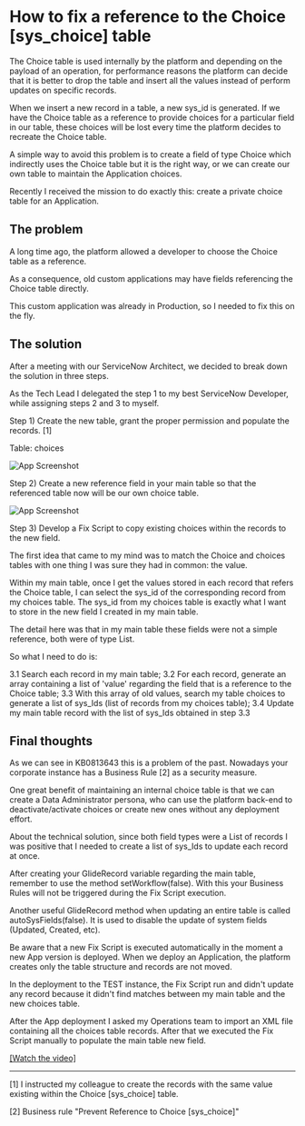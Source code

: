 
# How to fix a reference to the Choice [sys_choice] table

The Choice table is used internally by the platform and depending on the payload of an operation, for performance reasons the platform can decide that it is better to drop the table and insert all the values instead of perform updates on specific records.

When we insert a new record in a table, a new sys_id is generated. If we have the Choice table as a reference to provide choices for a particular field in our table, these choices will be lost every time the platform decides to recreate the Choice table.

A simple way to avoid this problem is to create a field of type Choice which indirectly uses the Choice table but it is the right way, or we can create our own table to maintain the Application choices.

Recently I received the mission to do exactly this: create a private choice table for an Application.

## The problem

A long time ago, the platform allowed a developer to choose the Choice table as a reference.

As a consequence, old custom applications may have fields referencing the Choice table directly.

This custom application was already in Production, so I needed to fix this on the fly.

## The solution

After a meeting with our ServiceNow Architect, we decided to break down the solution in three steps.

As the Tech Lead I delegated the step 1 to my best ServiceNow Developer, while assigning steps 2 and 3 to myself.

Step 1) Create the new table, grant the proper permission and populate the records. [1]

Table: choices

![App Screenshot](https://blogger.googleusercontent.com/img/b/R29vZ2xl/AVvXsEjTjEvqeN4bOEMkeA515IR4TZiyB0iLCqn7RzKP_JjuWWeVrEGAirF30OAzVMNJvgOQ9bx-j1YNyJjkqrELlwjmg8A2fGUDPucuKAvaUbCJGws8gngu5BtLAu3zyQMRw-nXet2ImeAxgFqBKG_cpoTGZlDS6Mft0mBn2qkGwHtisyCxirhpSfEhlquZXT_H/s1942/Image%2026-07-2024%20at%2008.44.jpeg)

Step 2) Create a new reference field in your main table so that the referenced table now will be our own choice table.

![App Screenshot](https://blogger.googleusercontent.com/img/b/R29vZ2xl/AVvXsEi3ERvXm5QL-s3hhNjovKmHrwXeI0ELKitcyAr50Vbx_bfpLg0tsrs1u1o49vQHdqF1tZEhOARhvwR4ef2NgiB1uY8raW7RhioilfKJViPl7C1aMV7T0s7L-U5vXodMhgAKyaarBm1y8le8NvhEZk4t6-Qnhoq3OpAcYJWU4VhCn7RSXcSUvgwRvJNvTHEe/s1666/Image%2026-07-2024%20at%2008.45.jpeg)

Step 3) Develop a Fix Script to copy existing choices within the records to the new field.


The first idea that came to my mind was to match the Choice and choices tables with one thing I was sure they had in common: the value.

Within my main table, once I get the values stored in each record that refers the Choice table, I can select the sys_id of the corresponding record from my choices table. The sys_id from my choices table is exactly what I want to store in the new field I created in my main table.

The detail here was that in my main table these fields were not a simple reference, both were of type List.

So what I need to do is:

3.1 Search each record in my main table;
3.2 For each record, generate an array containing a list of 'value' regarding the field that is a reference to the Choice table;
3.3 With this array of old values, search my table choices to generate a list of sys_Ids (list of records from my choices table);
3.4 Update my main table record with the list of sys_Ids obtained in step 3.3

## Final thoughts


As we can see in KB0813643 this is a problem of the past. Nowadays your corporate instance has a Business Rule [2] as a security measure.

One great benefit of maintaining an internal choice table is that we can create a Data Administrator persona, who can use the platform back-end to deactivate/activate choices or create new ones without any deployment effort.

About the technical solution, since both field types were a List of records I was positive that I needed to create a list of sys_Ids to update each record at once.

After creating your GlideRecord variable regarding the main table, remember to use the method setWorkflow(false). With this your Business Rules will not be triggered during the Fix Script execution.

Another useful GlideRecord method when updating an entire table is called autoSysFields(false). It is used to disable the update of system fields (Updated, Created, etc).

Be aware that a new Fix Script is executed automatically in the moment a new App version is deployed. When we deploy an Application, the platform creates only the table structure and records are not moved.

In the deployment to the TEST instance, the Fix Script run and didn't update any record because it didn't find matches between my main table and the new choices table.

After the App deployment I asked my Operations team to import an XML file containing all the choices table records. After that we executed the Fix Script manually to populate the main table new field.

[[Watch the video]](https://www.youtube.com/watch?v=KX6S3dcKPKA&t=1s)


___
[1] I instructed my colleague to create the records with the same value existing within the Choice [sys_choice] table.

[2] Business rule "Prevent Reference to Choice [sys_choice]"